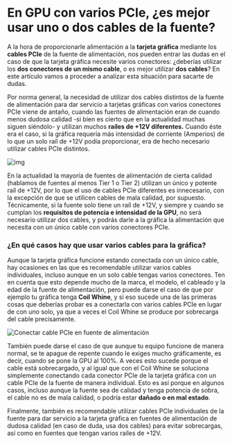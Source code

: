 # En GPU con varios PCIe, ¿es mejor usar uno o dos cables de la fuente?



A la hora de proporcionarle alimentación a la **tarjeta gráfica** mediante los **cables PCIe** de la fuente de alimentación, nos pueden entrar las dudas en el caso de que la tarjeta gráfica necesite varios conectores: ¿deberías utilizar los **dos conectores de un mismo cable**, o es mejor utilizar **dos cables**? En este artículo vamos a proceder a analizar esta situación para sacarte de dudas.

Por norma general, la necesidad de utilizar dos cables distintos de la fuente de alimentación para dar servicio a tarjetas gráficas con varios conectores PCIe viene de antaño, cuando las fuentes de alimentación eran de cuando menos dudosa calidad -si bien es cierto que en la actualidad muchas siguen siéndolo- y utilizan muchos **raíles de +12V diferentes.** Cuando éste era el caso, si la gráfica requería más intensidad de corriente (Amperios) de lo que un solo raíl de +12V podía proporcionar, era de hecho necesario utilizar cables PCIe distintos.

![img](https://hardzone.es/app/uploads-hardzone.es/2017/01/Railes.jpg)

En la actualidad la mayoría de fuentes de alimentación de cierta calidad (hablamos de fuentes al menos Tier 1 o Tier 2) utilizan un único y potente raíl de +12V, por lo que el uso de cables PCIe diferentes es innecesario, con la excepción de que se utilicen cables de mala calidad, por supuesto. Técnicamente, si la fuente solo tiene un raíl de +12V, y siempre y cuando se cumplan los **requisitos de potencia e intensidad de la GPU**, no será necesario utilizar dos cables, y podrás darle a la gráfica la alimentación que necesita con un único cable con varios conectores PCIe.

### ¿En qué casos hay que usar varios cables para la gráfica?

Aunque la tarjeta gráfica funcione estando conectada con un único cable, hay ocasiones en las que es recomendable utilizar varios cables individuales, incluso aunque en un solo cable tengas varios conectores. Ten en cuenta que esto depende mucho de la marca, el modelo, el cableado y la edad de la fuente de alimentación, pero puede darse el caso de que por ejemplo tu gráfica tenga **Coil Whine**, y si eso sucede una de las primeras cosas que deberías probar es a conectarla con varios cables PCIe en lugar de con uno solo, ya que a veces el Coil Whine se produce por sobrecarga del cable precisamente.

![Conectar cable PCIe en fuente de alimentación](https://hardzone.es/app/uploads-hardzone.es/2019/11/psu-pcie.jpg)

También puede darse el caso de que aunque tu equipo funcione de manera normal, se te apague de repente cuando le exiges mucho gráficamente, es decir, cuando se pone la GPU al 100%. A veces esto sucede porque el cable está sobrecargado, y al igual que con el Coil Whine se soluciona simplemente conectando cada conector PCIe de la tarjeta gráfica con un cable PCIe de la fuente de manera individual. Esto es así porque en algunos casos, incluso aunque la fuente sea de calidad y tenga potencia de sobra, el cable no es de mala calidad, o podría estar **dañado o en mal estado**.

Finalmente, también es recomendable utilizar cables PCIe individuales de la fuente para dar servicio a la tarjeta gráfica en fuentes de alimentación de dudosa calidad (en caso de duda, usa dos cables) para evitar sobrecargas, así como en fuentes que tengan varios raíles de +12V.
